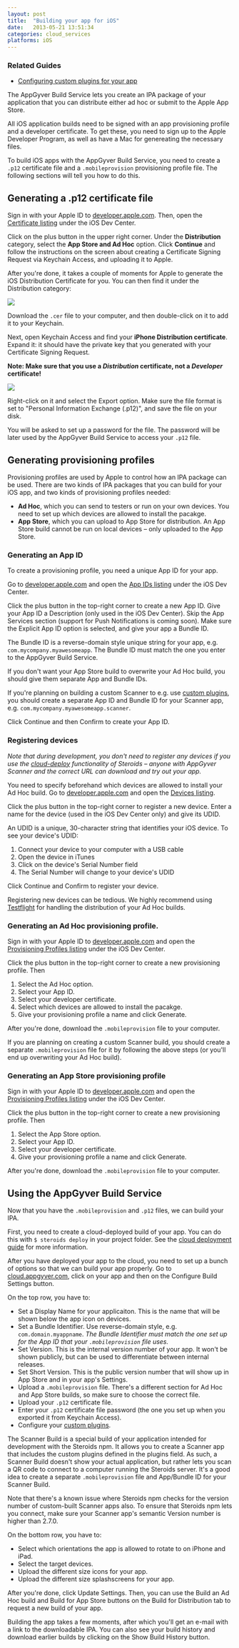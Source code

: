 ```yaml
---
layout: post
title:  "Building your app for iOS"
date:   2013-05-21 13:51:34
categories: cloud_services
platforms: iOS
---
```


### Related Guides
* [Configuring custom plugins for your app][custom-plugin-config]

The AppGyver Build Service lets you create an IPA package of your application that you can distribute either ad hoc or submit to the Apple App Store. 

All iOS application builds need to be signed with an app provisioning profile and a developer certificate. To get these, you need to sign up to the Apple Developer Program, as well as have a Mac for genereating the necessary files.

To build iOS apps with the AppGyver Build Service, you need to create a `.p12` certificate file and a `.mobileprovision` provisioning profile file. The following sections will tell you how to do this.

## Generating a .p12 certificate file

Sign in with your Apple ID to [developer.apple.com][apple-dev]. Then, open the [Certificate listing][apple-certificate-list] under the iOS Dev Center.

Click on the plus button in the upper right corner. Under the **Distribution** category, select the **App Store and Ad Hoc** option. Click **Continue** and follow the instructions on the screen about creating a Certificate Signing Request via Keychain Access, and uploading it to Apple.

After you're done, it takes a couple of moments for Apple to generate the iOS Distribution Certificate for you. You can then find it under the Distribution category:

<img src="/steroids/images/ios_build/download_certificate.png">

Download the `.cer` file to your computer, and then double-click on it to add it to your Keychain.

Next, open Keychain Access and find your **iPhone Distribution certificate**. Expand it: it should have the private key that you generated with your Certificate Signing Request.

<strong>Note: Make sure that you use a <em>Distribution</em> certificate, not a <em>Developer</em> certificate!</strong>

<img src="/steroids/images/ios_build/export_certificate.png">

Right-click on it and select the Export option. Make sure the file format is set to "Personal Information Exchange (.p12)", and save the file on your disk.

You will be asked to set up a password for the file. The password will be later used by the AppGyver Build Service to access your `.p12` file.

## Generating provisioning profiles

Provisioning profiles are used by Apple to control how an IPA package can be used. There are two kinds of IPA packages that you can build for your iOS app, and two kinds of provisioning profiles needed:

* **Ad Hoc**, which you can send to testers or run on your own devices. You need to set up which devices are allowed to install the pacakge.
* **App Store**, which you can upload to App Store for distribution. An App Store build cannot be run on local devices – only uploaded to the App Store.

### Generating an App ID

To create a provisioning profile, you need a unique App ID for your app.

Go to [developer.apple.com][apple-dev] and open the [App IDs listing][apple-app-id-list] under the iOS Dev Center.

Click the plus button in the top-right corner to create a new App ID. Give your App ID a Description (only used in the iOS Dev Center). Skip the App Services section (support for Push Notifications is coming soon). Make sure the Explicit App ID option is selected, and give your app a Bundle ID.

The Bundle ID is a reverse-domain style unique string for your app, e.g. `com.mycompany.myawesomeapp`. The Bundle ID must match the one you enter to the AppGyver Build Service.

If you don't want your App Store build to overwrite your Ad Hoc build, you should give them separate App and Bundle IDs.

If you're planning on building a custom Scanner to e.g. use [custom plugins][custom-plugin-config], you should create a separate App ID and Bundle ID for your Scanner app, e.g. `com.mycompany.myawesomeapp.scanner`.

Click Continue and then Confirm to create your App ID.

### Registering devices

*Note that during development, you don't need to register any devices if you use the [cloud-deploy][cloud-deploy] functionality of Steroids – anyone with AppGyver Scanner and the correct URL can download and try out your app.*

You need to specify beforehand which devices are allowed to install your Ad Hoc build. Go to [developer.apple.com][apple-dev] and open the [Devices listing][apple-devices-list].

Click the plus button in the top-right corner to register a new device. Enter a name for the device (used in the iOS Dev Center only) and give its UDID.

An UDID is a unique, 30-character string that identifies your iOS device. To see your device's UDID:

1. Connect your device to your computer with a USB cable
2. Open the device in iTunes
3. Click on the device's Serial Number field
4. The Serial Number will change to your device's UDID

Click Continue and Confirm to register your device.

Registering new devices can be tedious. We highly recommend using [Testflight][testflight] for handling the distribution of your Ad Hoc builds.

### Generating an Ad Hoc provisioning profile.

Sign in with your Apple ID to [developer.apple.com][apple-dev] and open the [Provisioning Profiles listing][apple-provisioning-list] under the iOS Dev Center.

Click the plus button in the top-right corner to create a new provisioning profile. Then

1. Select the Ad Hoc option.
2. Select your App ID.
3. Select your developer certificate.
4. Select which devices are allowed to install the pacakge.
5. Give your provisioning profile a name and click Generate.

After you're done, download the `.mobileprovision` file to your computer.

If you are planning on creating a custom Scanner build, you should create a separate `.mobileprovision` file for it by following the above steps (or you'll end up overwriting your Ad Hoc build).

### Generating an App Store provisioning profile

Sign in with your Apple ID to [developer.apple.com][apple-dev] and open the [Provisioning Profiles listing][apple-provisioning-list] under the iOS Dev Center.

Click the plus button in the top-right corner to create a new provisioning profile. Then

1. Select the App Store option.
2. Select your App ID.
3. Select your developer certificate.
3. Give your provisioning profile a name and click Generate.

After you're done, download the `.mobileprovision` file to your computer.

## Using the AppGyver Build Service

Now that you have the `.mobileprovision` and `.p12` files, we can build your IPA.

First, you need to create a cloud-deployed build of your app. You can do this with `$ steroids deploy` in your project folder. See the [cloud deployment guide][cloud-deploy] for more information.

After you have deployed your app to the cloud, you need to set up a bunch of options so that we can build your app properly. Go to [cloud.appgyver.com][appgyver-cloud], click on your app and then on the Configure Build Settings button.

On the top row, you have to:

* Set a Display Name for your applicaiton. This is the name that will be shown below the app icon on devices.
* Set a Bundle Identifier. Use reverse-domain style, e.g. `com.domain.myappname`. *The Bundle Identifier must match the one set up for the App ID that your `.mobileprovision` file uses.*
* Set Version. This is the internal version number of your app. It won't be shown publicly, but can be used to differentiate between internal releases.
* Set Short Version. This is the public version number that will show up in App Store and in your app's Settings.
* Upload a `.mobileprovision` file. There's a different section for Ad Hoc and App Store builds, so make sure to choose the correct file.
* Upload your `.p12` certificate file.
* Enter your `.p12` certificate file password (the one you set up when you exported it from Keychain Access).
* Configure your [custom plugins][custom-plugin-config].

The Scanner Build is a special build of your application intended for development with the Steroids npm. It allows you to create a Scanner app that includes the custom plugins defined in the plugins field. As such, a Scanner Build doesn't show your actual application, but rather lets you scan a QR code to connect to a computer running the Steroids server. It's a good idea to create a separate `.mobileprovision` file and App/Bundle ID for your Scanner Build.

Note that there's a known issue where Steroids npm checks for the version number of custom-built Scanner apps also. To ensure that Steroids npm lets you connect, make sure your Scanner app's semantic Version number is higher than 2.7.0.

On the bottom row, you have to:

* Select which orientations the app is allowed to rotate to on iPhone and iPad.
* Select the target devices.
* Upload the different size icons for your app.
* Upload the different size splashscreens for your app.

After you're done, click Update Settings. Then, you can use the Build an Ad Hoc build and Build for App Store buttons on the Build for Distribution tab to request a new build of your app.

Building the app takes a few moments, after which you'll get an e-mail with a link to the downloadable IPA. You can also see your build history and download earlier builds by clicking on the Show Build History button.

[appgyver-cloud]: http://cloud.appgyver.com
[apple-certificate-list]: https://developer.apple.com/account/ios/certificate/certificateList.action?type=distribution
[apple-app-id-list]: https://developer.apple.com/account/ios/identifiers/bundle/bundleList.action
[apple-dev]: http://developer.apple.com
[apple-devices-list]: https://developer.apple.com/account/ios/device/deviceList.action
[apple-provisioning-list]: https://developer.apple.com/account/ios/profile/profileList.action
[cloud-deploy]: /steroids/guides/steroids_npm/cloud-deploy/
[custom-plugin-config]: /steroids/guides/cloud_services/plugin-config/
[testflight]: http://www.testflightapp.com
